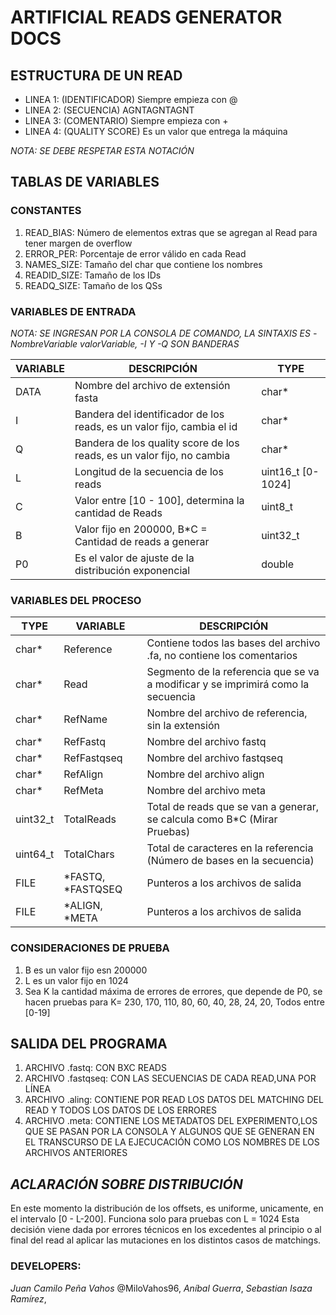 # ARTIFICIAL READS GENERATOR DOCS

## ESTRUCTURA DE UN READ
 * LINEA 1: (IDENTIFICADOR) Siempre empieza con @
 * LINEA 2:	(SECUENCIA)		AGNTAGNTAGNT
 * LINEA 3:	(COMENTARIO)	Siempre empieza con +
 * LINEA 4:	(QUALITY SCORE)	Es un valor que entrega la máquina

_NOTA: SE DEBE RESPETAR ESTA NOTACIÓN_

## TABLAS DE VARIABLES

### CONSTANTES

1. READ_BIAS:   Número de elementos extras que se agregan al Read para tener margen de overflow
2. ERROR_PER:   Porcentaje de error válido en cada Read
3. NAMES_SIZE:  Tamaño del char que contiene los nombres	
4. READID_SIZE: Tamaño de los IDs
5. READQ_SIZE:  Tamaño de los QSs

### VARIABLES DE ENTRADA

_NOTA: SE INGRESAN POR LA CONSOLA DE COMANDO, LA SINTAXIS ES -NombreVariable valorVariable, -I Y -Q SON BANDERAS_

VARIABLE | DESCRIPCIÓN | TYPE
-------- | ----------- | ----
DATA | Nombre del archivo de extensión fasta | char*
I | Bandera del identificador de los reads, es un valor fijo, cambia el id | char*
Q | Bandera de los quality score de los reads, es un valor fijo, no cambia | char*
L | Longitud de la secuencia de los reads | uint16_t [0-1024]
C | Valor entre [10 - 100], determina la cantidad de Reads | uint8_t
B | Valor fijo en 200000, B*C = Cantidad de reads a generar | uint32_t
P0 | Es el valor de ajuste de la distribución exponencial | double

### VARIABLES DEL PROCESO

TYPE | VARIABLE | DESCRIPCIÓN
-------- | ----------- | ----
char* | Reference | Contiene todos las bases del archivo .fa, no contiene los comentarios
char* | Read | Segmento de la referencia que se va a modificar y se imprimirá como la secuencia
char* | RefName | Nombre del archivo de referencia, sin la extensión
char* | RefFastq | Nombre del archivo fastq
char* | RefFastqseq | Nombre del archivo fastqseq
char* | RefAlign | Nombre del archivo align
char* | RefMeta | Nombre del archivo meta
uint32_t | TotalReads | Total de reads que se van a generar, se calcula como B*C (Mirar Pruebas)
uint64_t | TotalChars | Total de caracteres en la referencia (Número de bases en la secuencia)
FILE | *FASTQ, *FASTQSEQ | Punteros a los archivos de salida
FILE | *ALIGN,	*META | Punteros a los archivos de salida

### CONSIDERACIONES DE PRUEBA

1. B es un valor fijo esn 200000
2. L es un valor fijo en 1024
3. Sea K la cantidad máxima de errores de errores, que depende de P0, se hacen pruebas para
    K= 230, 170, 110, 80, 60, 40, 28, 24, 20, Todos entre [0-19]

## SALIDA DEL PROGRAMA
 1. ARCHIVO .fastq:     CON BXC READS
 2. ARCHIVO .fastqseq:  CON LAS SECUENCIAS DE CADA READ,UNA POR LÍNEA
 3. ARCHIVO .aling:     CONTIENE POR READ LOS DATOS DEL MATCHING DEL READ Y TODOS LOS DATOS 
    DE LOS ERRORES
 4. ARCHIVO .meta:      CONTIENE LOS METADATOS DEL EXPERIMENTO,LOS QUE SE PASAN POR LA CONSOLA
                        Y ALGUNOS QUE SE GENERAN EN EL TRANSCURSO DE LA EJECUCACIÓN COMO LOS 
                        NOMBRES DE LOS ARCHIVOS ANTERIORES

## _ACLARACIÓN SOBRE DISTRIBUCIÓN_
En este momento la distribución de los offsets, es uniforme, unicamente, en el intervalo [0 - L-200]. Funciona solo para pruebas con L = 1024
Esta decisión viene dada por errores técnicos en los excedentes al principio o al final del read al aplicar las mutaciones en los distintos casos
de matchings.

### DEVELOPERS:
_Juan Camilo Peña Vahos_ @MiloVahos96,
_Aníbal Guerra_,
_Sebastian Isaza Ramírez_,
